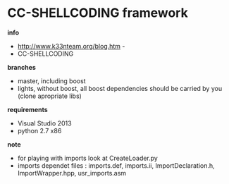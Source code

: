 CC-SHELLCODING framework
==========================

**info**

- http://www.k33nteam.org/blog.htm -
- CC-SHELLCODING

**branches**

- master, including boost
- lights, without boost, all boost dependencies should be carried by you (clone apropriate libs)

**requirements**

- Visual Studio 2013
- python 2.7 x86

**note**

- for playing with imports look at CreateLoader.py
- imports dependet files : imports.def, imports.ii, ImportDeclaration.h, ImportWrapper.hpp, usr_imports.asm
